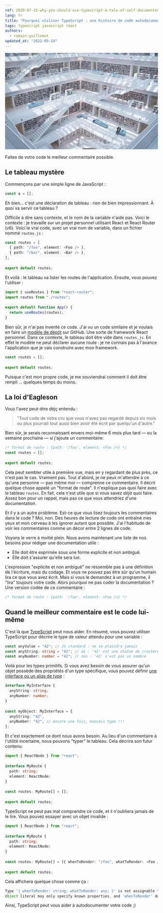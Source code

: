 ```yaml
---
ref: 2020-07-15-why-you-should-use-typescript-a-tale-of-self-documented-code
lang: fr
title: "Pourquoi utiliser TypeScript : une histoire de code autodocumenté"
tags: typescript javascript react
authors:
  - romain-guillemot
updated_at: "2022-05-14"
---
```


![de l'importance de l'autodocumentation](/assets/2020-07-15-why-you-should-use-typescript-a-tale-of-self-documented-code-cover-min.jpeg)

Faites de votre code le meilleur commentaire possible.<!--more-->

## Le tableau mystère

Commençons par une simple ligne de JavaScript :

```ts
const a = [];
```

Eh bien... c'est une déclaration de tableau : rien de bien impressionnant. À quoi va servir ce tableau ?

Difficile à dire sans contexte, et le nom de la variable n'aide pas. Voici le contexte : je travaille sur un projet personnel utilisant React et React Router (v6). Voici le vrai code, avec un vrai nom de variable, dans un fichier nommé `routes.js` :

```ts
const routes = [
  { path: "/foo", element: <Foo /> },
  { path: "/bar", element: <Bar /> },
];

export default routes;
```

Et voilà : le tableau va lister les routes de l'application. Ensuite, vous pouvez l'utiliser :

```jsx
import { useRoutes } from "react-router";
import routes from "./routes";

export default function App() {
  return useRoutes(routes);
}
```

Bien sûr, je n'ai pas inventé ce code. J'ai vu un code similaire et je voulais en faire un [modèle de dépôt](https://docs.github.com/en/github/creating-cloning-and-archiving-repositories/creating-a-template-repository) sur GitHub. Une sorte de framework React personnel. Dans ce contexte, le tableau doit être vide dans `routes.js`. En effet le modèle ne peut déclarer aucune route : je ne connais pas à l'avance l'application que je vais construire avec mon framework.

```ts
const routes = [];

export default routes;
```

Puisque c'est mon propre code, je me souviendrai comment il doit être rempli ... quelques temps du moins.

## La loi d'Eagleson

Vous l'avez peut-être déjç entendu :

> "Tout code de votre cru que vous n'avez pas regardé depuis six mois ou plus pourrait tout aussi bien avoir été écrit par quelqu'un d'autre."

Bien sûr, je serais reconnaissant envers moi-même 6 mois plus tard &mdash; ou la semaine prochaine &mdash; si j'ajoute un commentaire:

```ts
/* format de route : {path: '/foo', element: <Foo />} */
const routes = [];

export default routes;
```

Cela peut sembler utile à première vue, mais en y regardant de plus près, ce n'est pas le cas. Vraiment pas. Tout d'abord, je ne peux m'attendre à ce qu'une personne &mdash; pas même moi &mdash; comprenne ce commentaire. Il décrit quelque chose appelé un "format de route". Il n'explique pas quoi faire avec le tableau `routes`. En fait, cela n'est utile que si vous savez _déjà_ quoi faire. Assez bon pour un rappel, mais pas ce que vous attendriez d'une documentation.

Et il y a un autre problème. Est-ce que vous lisez toujours les commentaires dans le code ? Moi, non. Des heures de lecture de code ont entraîné mes yeux et mon cerveau à les ignorer autant que possible. J'ai l'habitude de voir les commentaires comme un décor entre 2 lignes de code.

Voyons le verre à moitié plein. Nous avons maintenant une liste de nos besoins pour rédiger une documentation utile :

- Elle doit être exprimée sous une forme explicite et non ambiguë.
- Elle doit s'assurer qu'elle sera lue.

L'expression "explicite et non ambiguë" ne ressemble pas à une définition de l'écriture, mais du codage. Et vous ne pouvez pas être sûr qu'un humain lira ce que vous avez écrit. Mais si vous le demandez à un programme, il "lira" toujours votre code. Alors pourquoi ne pas coder la documentation ? Une version codée de ce commentaire :

```ts
/* format de route : {path: '/foo', element: <Foo />} */
```

## Quand le meilleur commentaire est le code lui-même

C'est là que [TypeScript](https://www.typescriptlang.org/) peut nous aider. En résumé, vous pouvez utiliser TypeScript pour décrire le type de valeur attendu pour une variable :

```ts
const anyValue = "42"; // JS standard : ne se plaindra jamais
const anyString: string = "42"; // ok : '42' est une chaîne de cractères
const anyNumber: number = "42"; // non : '42' n'est pas un nombre
```

Voilà pour les types primitifs. Si vous avez besoin de vous assurer qu'un objet possède des propriétés d'un type spécifique, vous pouvez définir [une interface ou un alias de type](https://www.typescriptlang.org/docs/handbook/2/objects.html) :

```ts
interface MyInterface {
  anyString: string;
  anyNumber: number;
}

const myObject: MyInterface = {
  anyString: "42",
  anyNumber: "42", // encore une fois, mauvais type !!!
};
```

Et c'est exactement ce dont nous avons besoin. Au lieu d'un commentaire à l'utilité incertaine, nous pouvons "typer" le tableau. Cela décrira son futur contenu:

```ts
import { ReactNode } from "react";

interface MyRoute {
  path: string;
  element: ReactNode;
}

const routes: MyRoute[] = [];

export default routes;
```

TypeScript ne peut pas mal comprendre ce code, et il n'oubliera jamais de le lire. Vous pouvez essayer avec un objet invalide :

```ts
import { ReactNode } from "react";

interface MyRoute {
  path: string;
  element: ReactNode;
}

const routes: MyRoute[] = [{ whenToRender: "/foo", whatToRender: <Foo /> }];

export default routes;
```

Cela affichera quelque chose comme ça :

```ts
Type '{ whenToRender: string; whatToRender: any; }' is not assignable to type 'MyRoute'
Object literal may only specify known properties, and 'whenToRender' does not exist in type 'MyRoute'
```

Ainsi, TypeScript peut vous aider à autodocumenter votre code ;)
